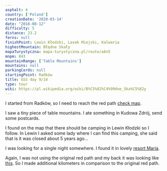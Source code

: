 ```yaml
---
asphalt: 4
country: ['Poland']
creationDate: '2020-03-14'
date: "2018-08-12"
difficulty: 5
distance: 23.2
ferns: null
finishPoint: Lewin Kłodzki, Lasek Miejski, Kalwaria
highestMountain: Błędne Skały
mapaTurystyczna: mapa-turystyczna.pl/route/a6n5
mnpm: 843
mountainRange: ['Table Mountains']
mountains: null
parkingCords: null
startingPoint: Radków
title: GSS day 9/14
type: tour
wiki: https://pl.wikipedia.org/wiki/B%C5%82%C4%99dne_Ska%C5%82y
---
```


I started from Radków, so I need to reach the red path [check map](https://mapa-turystyczna.pl/route/a747).

I saw a tiny piece of table mountains.
I ate something in Kudowa Zdrój, send some postcards.

I found on the map that there should be camping in Lewin Kłodzki so I follow.
In Lewin I asked some lady where I can find this camping, she said that is it was closed about 5 years ago...

I was looking for a single night somewhere. I found it in lovely [resort Maria](https://goo.gl/maps/uL7K65htdjXTkrqo7).

Again, I was not using the original red path and my back it was looking like [this](https://mapa-turystyczna.pl/route/a6nc). So I made additional kilometers in comparison to the original red path.
